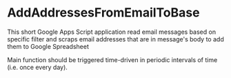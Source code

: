 # AddAddressesFromEmailToBase
This short Google Apps Script application read email messages based on specific filter and scraps email addresses that are in message's body to add them to Google Spreadsheet

Main function should be triggered time-driven in periodic intervals of time (i.e. once every day).
